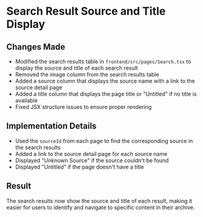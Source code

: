 # Search Result Source and Title Display

## Changes Made

- Modified the search results table in `frontend/src/pages/Search.tsx` to display the source and title of each search result
- Removed the image column from the search results table
- Added a source column that displays the source name with a link to the source detail page
- Added a title column that displays the page title or "Untitled" if no title is available
- Fixed JSX structure issues to ensure proper rendering

## Implementation Details

- Used the `sourceId` from each page to find the corresponding source in the search results
- Added a link to the source detail page for each source name
- Displayed "Unknown Source" if the source couldn't be found
- Displayed "Untitled" if the page doesn't have a title

## Result

The search results now show the source and title of each result, making it easier for users to identify and navigate to specific content in their archive.
